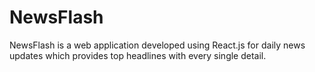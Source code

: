 # NewsFlash
NewsFlash is a web application developed using React.js for daily news updates which provides top headlines with every single detail. 
